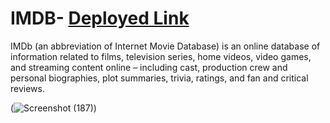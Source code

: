 # IMDB-  **[Deployed Link](https://imdb-clone-d298iy9cz-vikalp1999.vercel.app/)**
IMDb (an abbreviation of Internet Movie Database) is an online database of information related to films, television series, home videos, video games, and streaming content online – including cast, production crew and personal biographies, plot summaries, trivia, ratings, and fan and critical reviews.

(![Screenshot (187)](https://user-images.githubusercontent.com/105062279/208387883-d8c6160e-8bef-4573-8918-d81a5406f090.png))
